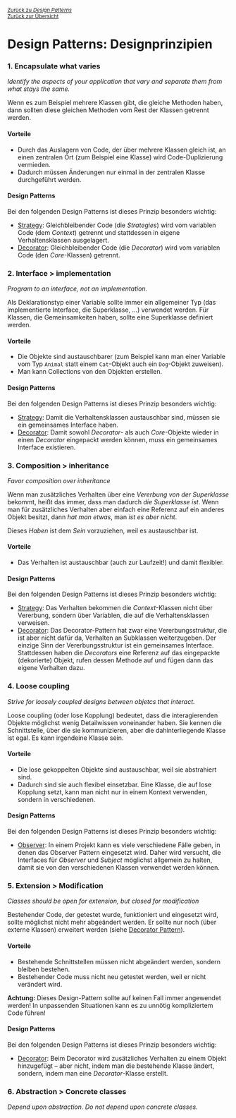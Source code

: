 [<small>Zurück zu *Design Patterns*</small>](../)  
[<small>Zurück zur Übersicht</small>](../../README.md)

# Design Patterns: Designprinzipien

### 1. Encapsulate what varies

*Identify the aspects of your application that vary and separate them from what stays the same.*

Wenn es zum Beispiel mehrere Klassen gibt, die gleiche Methoden haben, dann sollten diese gleichen Methoden vom Rest der Klassen getrennt werden.

#### Vorteile

- Durch das Auslagern von Code, der über mehrere Klassen gleich ist, an einen zentralen Ort (zum Beispiel eine Klasse) wird Code-Duplizierung vermieden.
- Dadurch müssen Änderungen nur einmal in der zentralen Klasse durchgeführt werden.

#### Design Patterns

Bei den folgenden Design Patterns ist dieses Prinzip besonders wichtig:

- [Strategy](../strategy/): Gleichbleibender Code (die *Strategies*) wird vom variablen Code (dem *Context*) getrennt und stattdessen in eigene Verhaltensklassen ausgelagert.
- [Decorator](../decorator/): Gleichbleibender Code (die *Decorator*) wird vom variablen Code (den *Core*-Klassen) getrennt.



### 2. Interface > implementation

*Program to an interface, not an implementation.*

Als Deklarationstyp einer Variable sollte immer ein allgemeiner Typ (das implementierte Interface, die Superklasse, ...) verwendet werden. Für Klassen, die Gemeinsamkeiten haben, sollte eine Superklasse definiert werden.

#### Vorteile

- Die Objekte sind austauschbarer (zum Beispiel kann man einer Variable vom Typ `Animal` statt einem `Cat`-Objekt auch ein `Dog`-Objekt zuweisen).
- Man kann Collections von den Objekten erstellen.

#### Design Patterns

Bei den folgenden Design Patterns ist dieses Prinzip besonders wichtig:

- [Strategy](../strategy/): Damit die Verhaltensklassen austauschbar sind, müssen sie ein gemeinsames Interface haben.
- [Decorator](../decorator): Damit sowohl *Decorator*- als auch *Core*-Objekte wieder in einen *Decorator* eingepackt werden können, muss ein gemeinsames Interface existieren.



### 3. Composition > inheritance

*Favor composition over inheritance*

Wenn man zusätzliches Verhalten über eine *Vererbung von der Superklasse* bekommt, heißt das immer, dass man dadurch *die Superklasse ist*. Wenn man für zusätzliches Verhalten aber einfach eine Referenz auf ein anderes Objekt besitzt, dann *hat man etwas*, man *ist es aber nicht*.

Dieses *Haben* ist dem *Sein* vorzuziehen, weil es austauschbar ist.

#### Vorteile

- Das Verhalten ist austauschbar (auch zur Laufzeit!) und damit flexibler.

#### Design Patterns

Bei den folgenden Design Patterns ist dieses Prinzip besonders wichtig:

- [Strategy](../strategy/): Das Verhalten bekommen die *Context*-Klassen nicht über Vererbung, sondern über Variablen, die auf die Verhaltensklassen verweisen.
- [Decorator](../decorator/): Das Decorator-Pattern hat zwar eine Vererbungsstruktur, die ist aber nicht dafür da, Verhalten an Subklassen weiterzugeben. Der einzige Sinn der Vererbungsstruktur ist ein gemeinsames Interface. Stattdessen haben die *Decorators* eine Referenz auf das eingepackte (dekorierte) Objekt, rufen dessen Methode auf und fügen dann das eigene Verhalten dazu.



### 4. Loose coupling

*Strive for loosely coupled designs between objetcs that interact.*

Loose coupling (oder lose Kopplung) bedeutet, dass die interagierenden Objekte möglichst wenig Detailwissen voneinander haben. Sie kennen die Schnittstelle, über die sie kommunizieren, aber die dahinterliegende Klasse ist egal. Es kann irgendeine Klasse sein.

#### Vorteile

- Die lose gekoppelten Objekte sind austauschbar, weil sie abstrahiert sind.
- Dadurch sind sie auch flexibel einsetzbar. Eine Klasse, die auf lose Kopplung setzt, kann man nicht nur in einem Kontext verwenden, sondern in verschiedenen.

#### Design Patterns

Bei den folgenden Design Patterns ist dieses Prinzip besonders wichtig:

- [Observer](../observer/): In einem Projekt kann es viele verschiedene Fälle geben, in denen das Observer Pattern eingesetzt wird. Daher wird versucht, die Interfaces für *Observer* und *Subject* möglichst allgemein zu halten, damit sie von den verschiedenen Klassen verwendet werden können.



### 5. Extension > Modification

*Classes should be open for extension, but closed for modification*

Bestehender Code, der getestet wurde, funktioniert und eingesetzt wird, sollte möglichst nicht mehr abgeändert werden. Er sollte nur noch (über externe Klassen) erweitert werden (siehe [Decorator Pattern](dp/decorator.md)).

#### Vorteile

- Bestehende Schnittstellen müssen nicht abgeändert werden, sondern bleiben bestehen.
- Bestehender Code muss nicht neu getestet werden, weil er nicht verändert wird.

**Achtung:** Dieses Design-Pattern sollte auf keinen Fall immer angewendet werden! In unpassenden Situationen kann es zu unnötig kompliziertem Code führen!

#### Design Patterns

Bei den folgenden Design Patterns ist dieses Prinzip besonders wichtig:

- [Decorator](../decorator/): Beim Decorator wird zusätzliches Verhalten zu einem Objekt hinzugefügt – aber nicht, indem man die bestehende Klasse ändert, sondern, indem man eine *Decorator*-Klasse erstellt.



### 6. Abstraction > Concrete classes

*Depend upon abstraction. Do not depend upon concrete classes.*

